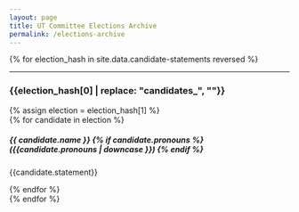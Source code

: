```yaml
---
layout: page
title: UT Committee Elections Archive
permalink: /elections-archive
---
```


{% for election_hash in site.data.candidate-statements reversed %}
  <hr>
  <h3>{{election_hash[0] | replace: "candidates_", ""}}</h3>
  {% assign election = election_hash[1] %}
  <div class="container candidates">
    {% for candidate in election %}
      <h5>{{ candidate.name }} {% if candidate.pronouns %} ({{candidate.pronouns | downcase }}) {% endif %}</h5>
      <p>{{candidate.statement}}</p>
    {% endfor %}
  </div>
{% endfor %}